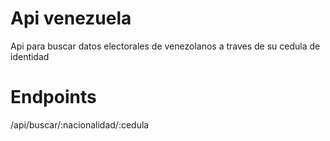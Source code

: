 # Api venezuela

Api para buscar datos electorales de venezolanos a traves de su cedula de identidad

# Endpoints

/api/buscar/:nacionalidad/:cedula